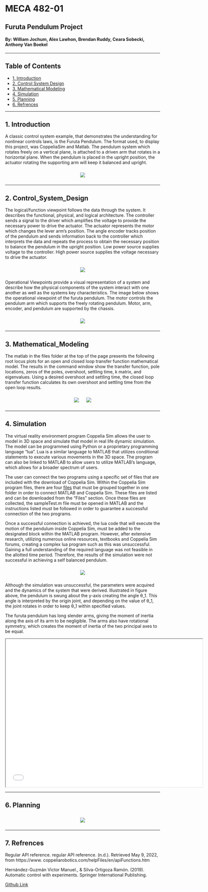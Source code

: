 # MECA 482-01 
  
##  Furuta Pendulum Project
  
####  By: William Jochum, Alex Lawhon, Brendan Ruddy, Ceara Sobecki, Anthony Van Boekel
-----------------------------------------------------------------------------------------
## Table of Contents
- [1. Introduction](#1-Introduction)
- [2. Control System Design](#2-Control_System_Design)
- [3. Mathematical Modeling](#3-Mathematical_Modeling)
- [4. Simulation](#4-Simulation)
- [5. Planning](#5-Planning)
- [6. Refrences](#6-Refrences)

-----------------------------------------------------------------------------------------
## 1. Introduction

A classic control system example, that demonstrates the understanding for nonlinear controls laws, is the 
Furuta Pendulum.
The format used, to display this project, was CoppeliaSim and Matlab. The pendulum system which rotates 
freely on a vertical plane, is attached to a driven arm that rotates in a horizontal plane. When the 
pendulum is placed in the upright position, the actuator rotating the supporting arm will keep it 
balanced and upright. 


<p align = "center">
  <img src = "Images/Capabilities_Database.PNG" style="margin:10px 10px">
</p>

-----------------------------------------------------------------------------------------
## 2. Control_System_Design

The logical/function viewpoint follows the data through the system. It describes the functional, 
physical, and logical architecture. The controller sends a signal to the driver which amplifies the 
voltage to provide the necessary power to drive the actuator. The actuator represents the motor which 
changes the lever arm’s position. The angle encoder tracks position of the pendulum and sends information 
back to the controller which interprets the data and repeats the process to obtain the necessary position 
to balance the pendulum in the upright position. Low power source supplies voltage to the controller. 
High power source supplies the voltage necessary to drive the actuator.


<p align = "center">
  <img src = "Images/Logical.png" style="margin:10px 10px">
</p>

Operational Viewpoints provide a visual representation of a system and describe how the physical 
components of the system interact with one another as well as the systems key characteristics. The image 
below shows the operational viewpoint of the furuta pendulum. The motor controls the pendulum arm which 
supports the freely rotating pendulum. Motor, arm, encoder, and pendulum are supported by the chassis.   


<p align = "center">
  <img src = "Images/Operational.png" style="margin:10px 10px">
</p>

-----------------------------------------------------------------------------------------
## 3. Mathematical_Modeling

The matlab in the files folder at the top of the page presents the following root locus plots for 
an open and closed loop transfer function mathematical model. The results in the command window 
show the transfer function, pole locations, zeros of the poles, overshoot, settling time, k 
matrix, and eigenvalues. Using a desired overshoot and settling time, the closed loop transfer 
function calculates its own overshoot and settling time from the open loop results.

<p align = "center">
  <img src = "Images/Root Locus Open Loop.png" style="margin:10px 10px">
  <img src = "Images/Root Locus Closed Loop.png" style="margin:10px 10px">
</p>
 

-----------------------------------------------------------------------------------------
## 4. Simulation

The virtual reality environment program Coppelia Sim allows the user to model in 3D space and 
simulate that model in real life dynamic simulation. The model can be programmed using Python or a 
proprietary programming language “lua”. Lua is a similar language to MATLAB that utilizes 
conditional statements to execute various movements in the 3D space. The program can also be 
linked to MATLAB to allow users to utilize MATLAB’s language, which allows for a broader spectrum 
of users. 

The user can connect the two programs using a specific set of  files that are included with the 
download of Coppelia Sim. Within the Coppelia Sim program files, there are four [files](https://github.com/bigFOOTbigSMASH/bigFOOTbigSMASH.github.io/tree/main/Files/File_Linked) that must be 
grouped together in one folder in order to connect MATLAB and Coppelia Sim. These files are listed 
and can be downloaded from the “Files” section. Once these files are collected, the sampleTest.m 
file must be opened in MATLAB and the instructions listed must be followed in order to guarantee a 
successful connection of the two programs. 

Once a successful connection is achieved, the lua code that will execute the motion of the 
pendulum inside Coppelia Sim, must be added to the designated block within the MATLAB program. 
However, after extensive research, utilizing numerous online resources, textbooks and Coppelia Sim 
forums, creating a complex lua program such as this was unsuccessful. Gaining a full understanding 
of the required language was not feasible in the allotted time period. Therefore, the results of 
the simulation were not successful in achieving a self balanced pendulum.

<p align = "center">
  <img src = "Images/FBD_Furuta.PNG" style="margin:10px 10px">
</p>

Although the simulation was unsuccessful, the parameters were acquired and the dynamics of the 
system that were derived. Illustrated in figure above, the pendulum is swung about the y-axis 
creating the angle θ_1. This angle is interpreted by the origin joint, and depending on the value 
of θ_1, the joint rotates in order to keep θ_1 within specified values. 

The furuta pendulum has long slender arms, giving the moment of inertia along the axis of its arm 
to be negligible. The arms also have rotational symmetry, which creates the moment of inertia of 
the two principal axes to be equal. 

<p align = "center">
<iframe src="presentation/Furuta Pendulum Sim.mp4" width="640" height="480" allow="autoplay"></iframe>
</p>

-----------------------------------------------------------------------------------------
## 6. Planning

<p align = "center">
  <img src = "Images/gantt_chart_v2.png" style="margin:10px 10px">
</p>


-----------------------------------------------------------------------------------------
## 7. Refrences
 
Regular API reference. regular API reference. (n.d.). Retrieved May 9, 2022, from https://www.
coppeliarobotics.com/helpFiles/en/apiFunctions.htm 

Hernández-Guzmán Victor Manuel., & Silva-Ortigoza Ramón. (2019). Automatic control with 
experiments. 
Springer International Publishing. 

[Github Link](https://github.com/bigFOOTbigSMASH/bigFOOTbigSMASH.github.io)